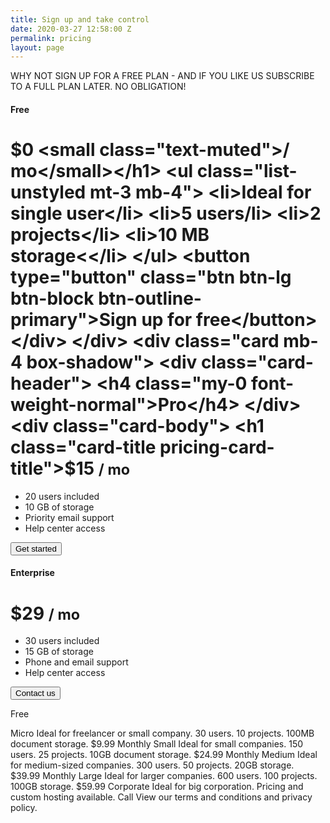 ```yaml
---
title: Sign up and take control
date: 2020-03-27 12:58:00 Z
permalink: pricing
layout: page
---
```


<span class="call-to-action">WHY NOT SIGN UP FOR A FREE PLAN - AND IF YOU LIKE US SUBSCRIBE TO A FULL PLAN LATER. NO OBLIGATION!</span>
      <div class="card-deck mb-3 text-center">
        <div class="card mb-4 box-shadow">
          <div class="card-header">
            <h4 class="my-0 font-weight-normal">Free</h4>
          </div>
          <div class="card-body">
            <h1 class="card-title pricing-card-title">$0 <small class="text-muted">/ mo</small></h1>
            <ul class="list-unstyled mt-3 mb-4">
              <li>Ideal for single user</li>
              <li>5 users/li>
              <li>2 projects</li>
              <li>10 MB storage<</li>
            </ul>
            <button type="button" class="btn btn-lg btn-block btn-outline-primary">Sign up for free</button>
          </div>
        </div>
        <div class="card mb-4 box-shadow">
          <div class="card-header">
            <h4 class="my-0 font-weight-normal">Pro</h4>
          </div>
          <div class="card-body">
            <h1 class="card-title pricing-card-title">$15 <small class="text-muted">/ mo</small></h1>
            <ul class="list-unstyled mt-3 mb-4">
              <li>20 users included</li>
              <li>10 GB of storage</li>
              <li>Priority email support</li>
              <li>Help center access</li>
            </ul>
            <button type="button" class="btn btn-lg btn-block btn-primary">Get started</button>
          </div>
        </div>
        <div class="card mb-4 box-shadow">
          <div class="card-header">
            <h4 class="my-0 font-weight-normal">Enterprise</h4>
          </div>
          <div class="card-body">
            <h1 class="card-title pricing-card-title">$29 <small class="text-muted">/ mo</small></h1>
            <ul class="list-unstyled mt-3 mb-4">
              <li>30 users included</li>
              <li>15 GB of storage</li>
              <li>Phone and email support</li>
              <li>Help center access</li>
            </ul>
            <button type="button" class="btn btn-lg btn-block btn-primary">Contact us</button>
          </div>
        </div>

Free

Micro
Ideal for freelancer or small company. 30 users. 10 projects. 100MB document storage.
$9.99
Monthly
Small
Ideal for small companies. 150 users. 25 projects. 10GB document storage.
$24.99
Monthly
Medium
Ideal for medium-sized companies. 300 users. 50 projects. 20GB storage.
$39.99
Monthly
Large
Ideal for larger companies. 600 users. 100 projects. 100GB storage.
$59.99
Corporate
Ideal for big corporation. Pricing and custom hosting available.
Call
View our terms and conditions and privacy policy.
